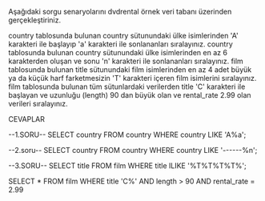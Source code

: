 Aşağıdaki sorgu senaryolarını dvdrental örnek veri tabanı üzerinden gerçekleştiriniz.

country tablosunda bulunan country sütunundaki ülke isimlerinden 'A' karakteri ile başlayıp 'a' karakteri ile sonlananları sıralayınız.
country tablosunda bulunan country sütunundaki ülke isimlerinden en az 6 karakterden oluşan ve sonu 'n' karakteri ile sonlananları sıralayınız.
film tablosunda bulunan title sütunundaki film isimlerinden en az 4 adet büyük ya da küçük harf farketmesizin 'T' karakteri içeren film isimlerini sıralayınız.
film tablosunda bulunan tüm sütunlardaki verilerden title 'C' karakteri ile başlayan ve uzunluğu (length) 90 dan büyük olan ve rental_rate 2.99 olan verileri sıralayınız.


CEVAPLAR

--1.SORU--
SELECT country FROM country
WHERE country LIKE 'A%a';


--2.soru--
SELECT country FROM country
WHERE country LIKE '------%n';


--3.SORU--
SELECT title FROM film
WHERE title ILIKE '%T%T%T%T%';


SELECT * FROM film
WHERE title 'C%' AND length > 90 AND rental_rate = 2.99
